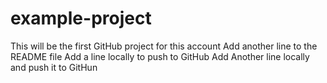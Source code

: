 # example-project
This will be the first GitHub project for this account
Add another line to the README file
Add a line locally to push to GitHub
Add Another line locally and push it to GitHun
